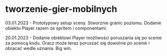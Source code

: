 # tworzenie-gier-mobilnych
03.01.2023 - Prototypowy setup sceny. Stworznie granic poziomu. Dodanie obiektu Player razem ze spritem i componentami.

20.01.2023 - Dodanie obiektowi Player możliwości poruszania się po scenie za pomocą kodu. Gracz może teraz poruszać się dowolnie po scenie i obracać wedle uznania. Big win.
